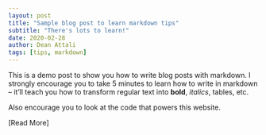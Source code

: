 ```yaml
---
layout: post
title: "Sample blog post to learn markdown tips"
subtitle: "There's lots to learn!"
date: 2020-02-28
author: Dean Attali
tags: [tips, markdown]
---
```


This is a demo post to show you how to write blog posts with markdown. I strongly encourage you to take 5 minutes to learn how to write in markdown – it’ll teach you how to transform regular text into **bold**, _italics_, tables, etc.

Also encourage you to look at the code that powers this website.

[Read More]